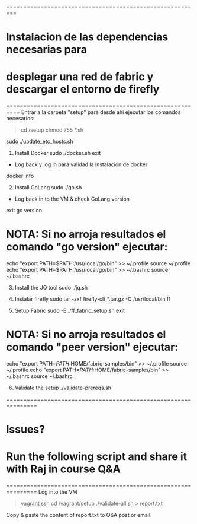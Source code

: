 =========================================================
# Instalacion de las dependencias necesarias para
# desplegar una red de fabric y descargar el entorno de firefly
==========================================================
Entrar a la carpeta "setup" para desde ahí ejecutar los comandos necesarios:
> cd /setup
> chmod 755 *.sh

sudo ./update_etc_hosts.sh

1. Install Docker
sudo  ./docker.sh
exit

* Log back y log in para validad la instalación de docker

docker info

2. Install GoLang
sudo  ./go.sh

* Log back in to the VM & check GoLang version

exit
go version

# NOTA: Si no arroja resultados el comando "go version" ejecutar:
echo "export PATH=$PATH:/usr/local/go/bin" >> ~/.profile
source ~/.profile
echo "export PATH=$PATH:/usr/local/go/bin" >> ~/.bashrc 
source ~/.bashrc

3. Install the JQ tool
sudo ./jq.sh

4. Instalar firefly
sudo tar -zxf firefly-cli_*.tar.gz -C /usr/local/bin ff

5. Setup Fabric
sudo -E   ./ff_fabric_setup.sh
exit
# NOTA: Si no arroja resultados el comando "peer version" ejecutar:
echo "export PATH=$PATH:$HOME/fabric-samples/bin" >> ~/.profile
source ~/.profile
echo "export PATH=$PATH:$HOME/fabric-samples/bin" >> ~/.bashrc 
source ~/.bashrc


6. Validate the setup
    ./validate-prereqs.sh

===============================================================
# Issues?
# Run the following script and share it with Raj in course Q&A
===============================================================
Log into the VM
> vagrant ssh
> cd /vagrant/setup
> ./validate-all.sh  > report.txt

Copy & paste the content of report.txt to Q&A post or email.